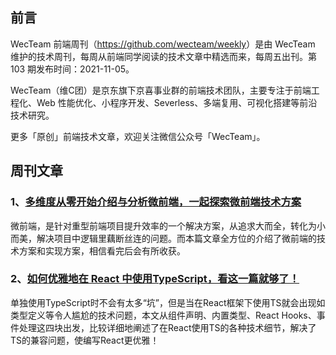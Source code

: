 ## 前言

WecTeam 前端周刊（<https://github.com/wecteam/weekly>）是由 WecTeam 维护的技术周刊，每周从前端同学阅读的技术文章中精选而来，每周五出刊。第 103 期发布时间：2021-11-05。

WecTeam（维C团）是京东旗下京喜事业群的前端技术团队，主要专注于前端工程化、Web 性能优化、小程序开发、Severless、多端复用、可视化搭建等前沿技术研究。

更多「原创」前端技术文章，欢迎关注微信公众号「WecTeam」。

## 周刊文章

### 1、[多维度从零开始介绍与分析微前端，一起探索微前端技术方案](https://juejin.cn/post/7025459298880733197)

微前端，是针对重型前端项目提升效率的一个解决方案，从追求大而全，转化为小而美，解决项目中逻辑里藕断丝连的问题。而本篇文章全方位的介绍了微前端的技术方案和实现方案，相信看完后会有所收获。

### 2、[如何优雅地在 React 中使用TypeScript，看这一篇就够了！](https://juejin.cn/post/7021674818621669389)

单独使用TypeScript时不会有太多“坑”，但是当在React框架下使用TS就会出现如类型定义等令人尴尬的技术问题，本文从组件声明、内置类型、React Hooks、事件处理这四块出发，比较详细地阐述了在React使用TS的各种技术细节，解决了TS的兼容问题，使编写React更优雅！
